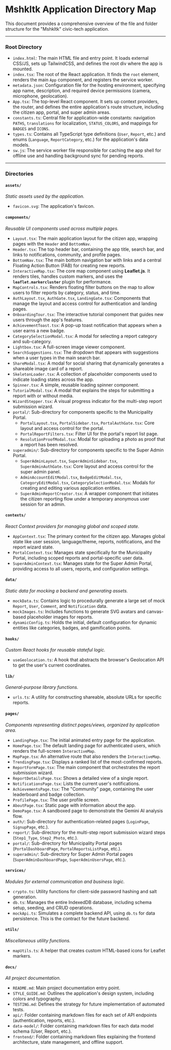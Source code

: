 # Mshkltk Application Directory Map

This document provides a comprehensive overview of the file and folder structure for the "Mshkltk" civic-tech application.

---

### Root Directory

*   `index.html`: The main HTML file and entry point. It loads external CSS/JS, sets up TailwindCSS, and defines the root div where the app is mounted.
*   `index.tsx`: The root of the React application. It finds the `root` element, renders the main `App` component, and registers the service worker.
*   `metadata.json`: Configuration file for the hosting environment, specifying app name, description, and required device permissions (camera, microphone, geolocation).
*   `App.tsx`: The top-level React component. It sets up context providers, the router, and defines the entire application's route structure, including the citizen app, portal, and super admin areas.
*   `constants.ts`: Central file for application-wide constants: navigation `PATHS`, `translations` for localization, `STATUS_COLORS`, and mappings for `BADGES` and `ICONS`.
*   `types.ts`: Contains all TypeScript type definitions (`User`, `Report`, etc.) and enums (`Language`, `ReportCategory`, etc.) for the application's data models.
*   `sw.js`: The service worker file responsible for caching the app shell for offline use and handling background sync for pending reports.

---

### Directories

#### `assets/`
*Static assets used by the application.*
*   `favicon.svg`: The application's favicon.

#### `components/`
*Reusable UI components used across multiple pages.*

*   `Layout.tsx`: The main application layout for the citizen app, wrapping pages with the `Header` and `BottomNav`.
*   `Header.tsx`: The top header bar, containing the app title, search bar, and links to notifications, community, and profile pages.
*   `BottomNav.tsx`: The main bottom navigation bar with links and a central Floating Action Button (FAB) for creating new reports.
*   `InteractiveMap.tsx`: The core map component using **Leaflet.js**. It renders tiles, handles custom markers, and uses the **`leaflet.markercluster`** plugin for performance.
*   `MapControls.tsx`: Renders floating filter buttons on the map to allow users to filter reports by category, status, and time.
*   `AuthLayout.tsx`, `AuthGate.tsx`, `LandingGate.tsx`: Components that manage the layout and access control for authentication and landing pages.
*   `OnboardingTour.tsx`: The interactive tutorial component that guides new users through the app's features.
*   `AchievementToast.tsx`: A pop-up toast notification that appears when a user earns a new badge.
*   `CategorySelectionModal.tsx`: A modal for selecting a report category and sub-category.
*   `Lightbox.tsx`: A full-screen image viewer component.
*   `SearchSuggestions.tsx`: The dropdown that appears with suggestions when a user types in the main search bar.
*   `ShareModal.tsx`: A modal for social sharing that dynamically generates a shareable image card of a report.
*   `SkeletonLoader.tsx`: A collection of placeholder components used to indicate loading states across the app.
*   `Spinner.tsx`: A simple, reusable loading spinner component.
*   `TutorialModal.tsx`: A modal that explains the steps for submitting a report with or without media.
*   `WizardStepper.tsx`: A visual progress indicator for the multi-step report submission wizard.
*   `portal/`: Sub-directory for components specific to the Municipality Portal.
    *   `PortalLayout.tsx`, `PortalSidebar.tsx`, `PortalAuthGate.tsx`: Core layout and access control for the portal.
    *   `PortalReportFilters.tsx`: Filter UI for the portal's report list page.
    *   `ResolutionProofModal.tsx`: Modal for uploading a photo as proof that a report has been resolved.
*   `superadmin/`: Sub-directory for components specific to the Super Admin Portal.
    *   `SuperAdminLayout.tsx`, `SuperAdminSidebar.tsx`, `SuperAdminAuthGate.tsx`: Core layout and access control for the super admin panel.
    *   `AdminAccountEditModal.tsx`, `BadgeEditModal.tsx`, `CategoryEditModal.tsx`, `CategorySelectionModal.tsx`: Modals for creating and editing various application entities.
    *   `SuperAdminReportCreator.tsx`: A wrapper component that initiates the citizen reporting flow under a temporary anonymous user session for an admin.

#### `contexts/`
*React Context providers for managing global and scoped state.*

*   `AppContext.tsx`: The primary context for the citizen app. Manages global state like user session, language/theme, reports, notifications, and the report wizard state.
*   `PortalContext.tsx`: Manages state specifically for the Municipality Portal, including scoped reports and portal-specific user data.
*   `SuperAdminContext.tsx`: Manages state for the Super Admin Portal, providing access to all users, reports, and configuration settings.

#### `data/`
*Static data for mocking a backend and generating assets.*

*   `mockData.ts`: Contains logic to procedurally generate a large set of mock `Report`, `User`, `Comment`, and `Notification` data.
*   `mockImages.ts`: Includes functions to generate SVG avatars and canvas-based placeholder images for reports.
*   `dynamicConfig.ts`: Holds the initial, default configuration for dynamic entities like categories, badges, and gamification points.

#### `hooks/`
*Custom React hooks for reusable stateful logic.*

*   `useGeolocation.ts`: A hook that abstracts the browser's Geolocation API to get the user's current coordinates.

#### `lib/`
*General-purpose library functions.*

*   `urls.ts`: A utility for constructing shareable, absolute URLs for specific reports.

#### `pages/`
*Components representing distinct pages/views, organized by application area.*

*   `LandingPage.tsx`: The initial animated entry page for the application.
*   `HomePage.tsx`: The default landing page for authenticated users, which renders the full-screen `InteractiveMap`.
*   `MapPage.tsx`: An alternative route that also renders the `InteractiveMap`.
*   `TrendingPage.tsx`: Displays a ranked list of the most-confirmed reports.
*   `ReportFormPage.tsx`: The main component that orchestrates the report submission wizard.
*   `ReportDetailsPage.tsx`: Shows a detailed view of a single report.
*   `NotificationsPage.tsx`: Lists the current user's notifications.
*   `AchievementsPage.tsx`: The "Community" page, containing the user leaderboard and badge collection.
*   `ProfilePage.tsx`: The user profile screen.
*   `AboutPage.tsx`: Static page with information about the app.
*   `DemoPage.tsx`: A sandboxed page to demonstrate the Gemini AI analysis flow.
*   `auth/`: Sub-directory for authentication-related pages (`LoginPage`, `SignupPage`, etc.).
*   `report/`: Sub-directory for the multi-step report submission wizard steps (`Step1_Type`, `Step2_Photo`, etc.).
*   `portal/`: Sub-directory for Municipality Portal pages (`PortalDashboardPage`, `PortalReportsListPage`, etc.).
*   `superadmin/`: Sub-directory for Super Admin Portal pages (`SuperAdminDashboardPage`, `SuperAdminUsersPage`, etc.).

#### `services/`
*Modules for external communication and business logic.*

*   `crypto.ts`: Utility functions for client-side password hashing and salt generation.
*   `db.ts`: Manages the entire IndexedDB database, including schema setup, seeding, and CRUD operations.
*   `mockApi.ts`: Simulates a complete backend API, using `db.ts` for data persistence. This is the contract for the future backend.

#### `utils/`
*Miscellaneous utility functions.*

*   `mapUtils.ts`: A helper that creates custom HTML-based icons for Leaflet markers.

#### `docs/`
*All project documentation.*

*   `README.md`: Main project documentation entry point.
*   `STYLE_GUIDE.md`: Outlines the application's design system, including colors and typography.
*   `TESTING.md`: Defines the strategy for future implementation of automated tests.
*   `api/`: Folder containing markdown files for each set of API endpoints (authentication, reports, etc.).
*   `data-model/`: Folder containing markdown files for each data model schema (User, Report, etc.).
*   `frontend/`: Folder containing markdown files explaining the frontend architecture, state management, and offline support.